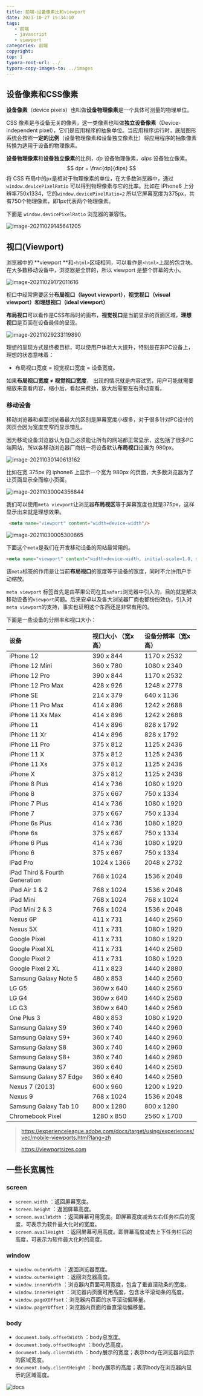 ```yaml
---
title: 前端-设备像素比和viewport
date: 2021-10-27 15:34:10
tags: 
   - 前端
   - javascript
   - viewport
categories: 前端
copyright:
top: 1
typora-root-url: ../
typora-copy-images-to: ../images
---
```


## 设备像素和CSS像素

**设备像素**（device pixels）也叫做**设备物理像素**是一个具体可测量的物理单位。

CSS 像素是与设备无关的像素，这一类像素也叫做**独立设备像素**（Device-independent pixel），它们是应用程序的抽象单位。当应用程序运行时，底层图形系统会按照**一定的比例**（设备物理像素和设备独立像素比）将应用程序的抽象像素转换为适用于设备的物理像素。

**设备物理像素**和**设备独立像素**的比例，$dp$ 设备物理像素，$dips$ 设备独立像素。
$$
dpr = \frac{dp}{dips}
$$
将 CSS 布局中的`px`是相对于物理像素的单位，在大多数浏览器中，通过 `window.devicePixelRatio` 可以得到物理像素与它的比率。比如在 iPhone6 上分辨率750x1334，它的`window.devicePixelRatio=2` 所以它屏幕宽度为375px，共有750个物理像素，即1px代表两个物理像素。

下面是 `window.devicePixelRatio` 浏览器的兼容性。

![image-20211029145641205](/images/image-20211029145641205.png)



## 视口(Viewport)

浏览器中的 **viewport **和`<html>`区域相同，可以看作是`<html>`上层的包含块。在大多数移动设备中，浏览器是全屏的，所以 viewport 是整个屏幕的大小。

![image-20211029172011616](/images/image-20211029172011616.png)



视口中经常需要区分**布局视口（layout viewport），视觉视口（visual viewport）和理想视口（ideal viewport）**

**布局视口**可以看作是CSS布局时的画布，**视觉视口**是当前显示的页面区域，**理想视口**是页面在设备最佳的呈现。



![image-20211029233119890](/images/image-20211029233119890.png)



理想的呈现方式是终极目标，可以使用户体验大大提升，特别是在非PC设备上，理想的状态意味着：

- 布局视口宽度 = 视觉视口宽度 = 设备宽度。

如果**布局视口宽度 ≠ 视觉视口宽度**， 出现的情况就是内容过宽，用户可能就需要缩放来查看内容，缩小后，看起来费劲，放大后需要左右滑动查看。



### 移动设备

移动浏览器和桌面浏览器最大的区别是屏幕宽度小很多，对于很多针对PC设计的网页会因为宽度变窄而显示错乱。

因为移动设备浏览器认为自己必须能让所有的网站都正常显示，这包括了很多PC端网站，所以各移动浏览器厂商统一将设备默认**布局视口**设置为 980px。

![image-20211030140613162](/images/image-20211030140613162.png)

比如在宽 375px 的 iphone6 上显示一个宽为 980px 的页面，大多数浏览器为了让页面显示全而缩小页面。

![image-20211030004356844](/images/image-20211030004356844.png)

我们可以使用`meta viewport`让浏览器**布局视区**等于屏幕宽度也就是375px，这样显示出来就是理想效果。

```html
 <meta name="viewport" content="width=device-width"/>
```



![image-20211030005300665](/images/image-20211030005300665.png)

下面这个`meta`是我们在开发移动设备的网站最常用的。

```html
<meta name="viewport" content="width=device-width, initial-scale=1.0, maximum-scale=1.0, user-scalable=0">
```

该`meta`标签的作用是让当前**布局视口**的宽度等于设备的宽度，同时不允许用户手动缩放。

`meta viewport` 标签首先是由苹果公司在其`safari`浏览器中引入的，目的就是解决移动设备的`viewport`问题。后来安卓以及各大浏览器厂商也都纷纷效仿，引入对`meta viewport`的支持，事实也证明这个东西还是非常有用的。

下面是一些设备的分辨率和视口大小：

| 设备                           | **视口大小 （宽x高）** | **设备分辨率（宽x高）** |
| :----------------------------- | :--------------------- | :---------------------- |
| iPhone 12                      | 390 x 844              | 1170 x 2532             |
| iPhone 12 Mini                 | 360 x 780              | 1080 x 2340             |
| iPhone 12 Pro                  | 390 x 844              | 1170 x 2532             |
| iPhone 12 Pro Max              | 428 x 926              | 1248 x 2778             |
| iPhone SE                      | 214 x 379              | 640 x 1136              |
| iPhone 11 Pro Max              | 414 x 896              | 1242 x 2688             |
| iPhone 11 Xs Max               | 414 x 896              | 1242 x 2688             |
| iPhone 11                      | 414 x 896              | 828 x 1792              |
| iPhone 11 Xr                   | 414 x 896              | 828 x 1792              |
| iPhone 11 Pro                  | 375 x 812              | 1125 x 2436             |
| iPhone 11 X                    | 375 x 812              | 1125 x 2436             |
| iPhone 11 Xs                   | 375 x 812              | 1125 x 2436             |
| iPhone X                       | 375 x 812              | 1125 x 2436             |
| iPhone 8 Plus                  | 414 x 736              | 1080 x 1920             |
| iPhone 8                       | 375 x 667              | 750 x 1334              |
| iPhone 7 Plus                  | 414 x 736              | 1080 x 1920             |
| iPhone 7                       | 375 x 667              | 750 x 1334              |
| iPhone 6s Plus                 | 414 x 736              | 1080 x 1920             |
| iPhone 6s                      | 375 x 667              | 750 x 1334              |
| iPhone 6 Plus                  | 414 x 736              | 1080 x 1920             |
| iPhone 6                       | 375 x 667              | 750 x 1334              |
| iPad Pro                       | 1024 x 1366            | 2048 x 2732             |
| iPad Third & Fourth Generation | 768 x 1024             | 1536 x 2048             |
| iPad Air 1 & 2                 | 768 x 1024             | 1536 x 2048             |
| iPad Mini                      | 768 x 1024             | 768 x 1024              |
| iPad Mini 2 & 3                | 768 x 1024             | 1536 x 2048             |
| Nexus 6P                       | 411 x 731              | 1440 x 2560             |
| Nexus 5X                       | 411 x 731              | 1080 x 1920             |
| Google Pixel                   | 411 x 731              | 1080 x 1920             |
| Google Pixel XL                | 411 x 731              | 1440 x 2560             |
| Google Pixel 2                 | 411 x 731              | 1080 x 1920             |
| Google Pixel 2 XL              | 411 x 823              | 1440 x 2880             |
| Samsung Galaxy Note 5          | 480 x 853              | 1440 x 2560             |
| LG G5                          | 360w x 640             | 1440 x 2560             |
| LG G4                          | 360w x 640             | 1440 x 2560             |
| LG G3                          | 360w x 640             | 1440 x 2560             |
| One Plus 3                     | 480 x 853              | 1080 x 1920             |
| Samsung Galaxy S9              | 360 x 740              | 1440 x 2960             |
| Samsung Galaxy S9+             | 360 x 740              | 1440 x 2960             |
| Samsung Galaxy S8              | 360 x 740              | 1440 x 2960             |
| Samsung Galaxy S8+             | 360 x 740              | 1440 x 2960             |
| Samsung Galaxy S7              | 360 x 640              | 1440 x 2560             |
| Samsung Galaxy S7 Edge         | 360 x 640              | 1440 x 2560             |
| Nexus 7 (2013)                 | 600 x 960              | 1200 x 1920             |
| Nexus 9                        | 768 x 1024             | 1536 x 2048             |
| Samsung Galaxy Tab 10          | 800 x 1280             | 800 x 1280              |
| Chromebook Pixel               | 1280 x 850             | 2560 x 1700             |

> https://experienceleague.adobe.com/docs/target/using/experiences/vec/mobile-viewports.html?lang=zh
>
> https://viewportsizes.com



## 一些长宽属性

### screen

- `screen.width` ：返回屏幕宽度。
- `screen.height` ：返回屏幕高度。
- `screen.availWidth` ：返回屏幕可用宽度。即屏幕宽度减去左右任务栏后的宽度，可表示为软件最大化时的宽度。
- `screen.availHeight` ：返回屏幕可用高度。即屏幕高度减去上下任务栏后的高度，可表示为软件最大化时的高度。

### window

- `window.outerWidth` ：返回浏览器宽度。
- `window.outerHeight` ：返回浏览器高度。
- `window.innerWidth` ：浏览器内页面可用宽度，包含了垂直滚动条的宽度。
- `window.innerHeight` ：浏览器内页面可用高度，包含水平滚动条的高度。
- `window.pageXOffset`：浏览器内页面的水平滚动偏移量。
- `window.pageYOffset`：浏览器内页面的垂直滚动偏移量。

### body

- `document.body.offsetWidth` ：body总宽度。
- `document.body.offsetHeight` ：body总高度。
- `document.body.clientWidth` ：body展示的宽度；表示body在浏览器内显示的区域宽度。
- `document.body.clientHeight` ：body展示的高度；表示body在浏览器内显示的区域高度。



![docs](/images/docs.png)

